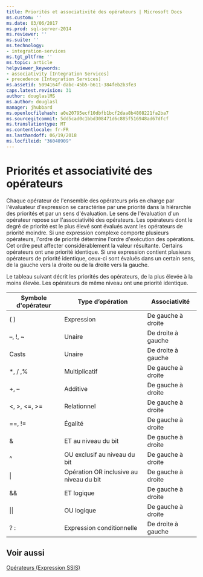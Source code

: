 ```yaml
---
title: Priorités et associativité des opérateurs | Microsoft Docs
ms.custom: ''
ms.date: 03/06/2017
ms.prod: sql-server-2014
ms.reviewer: ''
ms.suite: ''
ms.technology:
- integration-services
ms.tgt_pltfrm: ''
ms.topic: article
helpviewer_keywords:
- associativity [Integration Services]
- precedence [Integration Services]
ms.assetid: 5094164f-dabc-45b5-b611-384feb2b3fe3
caps.latest.revision: 31
author: douglaslMS
ms.author: douglasl
manager: jhubbard
ms.openlocfilehash: a0e20795ecf10dbfb1bcf2daa8b4808221fa2ba7
ms.sourcegitcommit: 5dd5cad0c1bbd308471d6c885f516948ad67dfcf
ms.translationtype: MT
ms.contentlocale: fr-FR
ms.lasthandoff: 06/19/2018
ms.locfileid: "36040909"
---
```

# <a name="operator-precedence-and-associativity"></a>Priorités et associativité des opérateurs
  Chaque opérateur de l'ensemble des opérateurs pris en charge par l'évaluateur d'expression se caractérise par une priorité dans la hiérarchie des priorités et par un sens d'évaluation. Le sens de l'évaluation d'un opérateur repose sur l'associativité des opérateurs. Les opérateurs dont le degré de priorité est le plus élevé sont évalués avant les opérateurs de priorité moindre. Si une expression complexe comporte plusieurs opérateurs, l'ordre de priorité détermine l'ordre d'exécution des opérations. Cet ordre peut affecter considérablement la valeur résultante. Certains opérateurs ont une priorité identique. Si une expression contient plusieurs opérateurs de priorité identique, ceux-ci sont évalués dans un certain sens, de la gauche vers la droite ou de la droite vers la gauche.  
  
 Le tableau suivant décrit les priorités des opérateurs, de la plus élevée à la moins élevée. Les opérateurs de même niveau ont une priorité identique.  
  
|Symbole d'opérateur|Type d’opération|Associativité|  
|---------------------|-----------------------|-------------------|  
|( )|Expression|De gauche à droite|  
|–, !, ~|Unaire|De droite à gauche|  
|Casts|Unaire|De droite à gauche|  
|*, / ,%|Multiplicatif|De gauche à droite|  
|+, –|Additive|De gauche à droite|  
|\<, >, \<=, >=|Relationnel|De gauche à droite|  
|==, !=|Égalité|De gauche à droite|  
|&|ET au niveau du bit|De gauche à droite|  
|^|OU exclusif au niveau du bit|De gauche à droite|  
|&#124;|Opération OR inclusive au niveau du bit|De gauche à droite|  
|&&|ET logique|De gauche à droite|  
|&#124;&#124;|OU logique|De gauche à droite|  
|? :|Expression conditionnelle|De droite à gauche|  
  
## <a name="see-also"></a>Voir aussi  
 [Opérateurs &#40;Expression SSIS&#41;](operators-ssis-expression.md)  
  
  